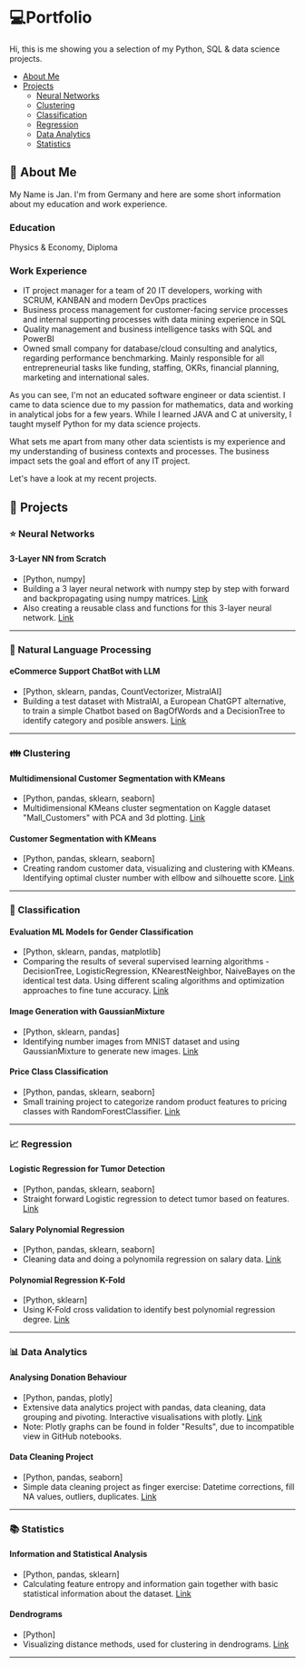 # :computer:Portfolio

Hi, this is me showing you a selection of my Python, SQL & data science projects.

- [About Me](#about-me)
- [Projects](#projects)
	+ [Neural Networks](#neural-networks)
  + [Clustering](#clustering)
  + [Classification](#classification)
  + [Regression](#regression)
  + [Data Analytics](#data-analytics)
  + [Statistics](#statistics)

## :raised_hands: About Me

My Name is Jan. I'm from Germany and here are some short information about my education and work experience.

### Education
Physics & Economy, Diploma

### Work Experience
- IT project manager for a team of 20 IT developers, working with SCRUM, KANBAN and modern DevOps practices
- Business process management for customer-facing service processes and internal supporting processes with data mining experience in SQL
- Quality management and business intelligence tasks with SQL and PowerBI
- Owned small company for database/cloud consulting and analytics, regarding performance benchmarking. Mainly responsible for all entrepreneurial tasks like funding, staffing, OKRs, financial planning, marketing and international sales.

As you can see, I'm not an educated software engineer or data scientist. I came to data science due to my passion for mathematics, data and working in analytical jobs for a few years. While I learned JAVA and C at university, I taught myself Python for my data science projects.

What sets me apart from many other data scientists is my experience and my understanding of business contexts and processes. The business impact sets the goal and effort of any IT project. 

Let's have a look at my recent projects.


## :construction_worker: Projects


### :star: Neural Networks

#### 3-Layer NN from Scratch
- [Python, numpy]
- Building a 3 layer neural network with numpy step by step with forward and backpropagating using numpy matrices. [Link](https://github.com/janorkan/portfolio/tree/main/Neuronal%20Network%20on%20MNIST%20data)
- Also creating a reusable class and functions for this 3-layer neural network. [Link](https://github.com/janorkan/neuronal-networks) 

---

### :orange_book: Natural Language Processing

#### eCommerce Support ChatBot with LLM
- [Python, sklearn, pandas, CountVectorizer, MistralAI]
- Building a test dataset with MistralAI, a European ChatGPT alternative, to train a simple Chatbot based on BagOfWords and a DecisionTree to identify category and posible answers. [Link](https://github.com/janorkan/portfolio/tree/main/ChatBot%20-%20Decision%20tree)

---

### :family: Clustering

#### Multidimensional Customer Segmentation with KMeans
- [Python, pandas, sklearn, seaborn]
- Multidimensional KMeans cluster segmentation on Kaggle dataset "Mall_Customers" with PCA and 3d plotting. [Link](https://github.com/janorkan/portfolio/tree/main/Customer%20Segmentation%20-%20KMeans%20Multidimensional%20Clustering)

#### Customer Segmentation with KMeans
- [Python, pandas, sklearn, seaborn]
- Creating random customer data, visualizing and clustering with KMeans. Identifying optimal cluster number with ellbow and silhouette score. [Link](https://github.com/janorkan/portfolio/tree/main/Customer%20Segmentation%20-%20KMeans%20Clustering)

---

### :rainbow: Classification

#### Evaluation ML Models for Gender Classification
- [Python, sklearn, pandas, matplotlib]
- Comparing the results of several supervised learning algorithms - DecisionTree, LogisticRegression, KNearestNeighbor, NaiveBayes on the identical test data. Using different scaling algorithms and optimization approaches to fine tune accuracy. [Link](https://github.com/janorkan/portfolio/tree/main/ML%20Model%20Evaluation%20-%20Gender%20Dataset)

#### Image Generation with GaussianMixture
- [Python, sklearn, pandas]
- Identifying number images from MNIST dataset and using GaussianMixture to generate new images. [Link](https://github.com/janorkan/portfolio/tree/main/Gaussian%20Mixture)

#### Price Class Classification
- [Python, pandas, sklearn, seaborn]
- Small training project to categorize random product features to pricing classes with RandomForestClassifier. [Link](https://github.com/janorkan/portfolio/tree/main/Classification%20-%20Price%20Range)

--- 

### :chart_with_upwards_trend: Regression

#### Logistic Regression for Tumor Detection
- [Python, pandas, sklearn, seaborn]
- Straight forward Logistic regression to detect tumor based on features. [Link](https://github.com/janorkan/portfolio/tree/main/Simple%20Tumor%20Detection%20-%20Logistic%20Regression%20%26%20Probability)

#### Salary Polynomial Regression
- [Python, pandas, sklearn, seaborn]
- Cleaning data and doing a polynomila regression on salary data. [Link](https://github.com/janorkan/portfolio/tree/main/Regression%20(polynomial)%20-%20Salary%20Data)

#### Polynomial Regression K-Fold
- [Python, sklearn]
- Using K-Fold cross validation to identify best polynomial regression degree. [Link](https://github.com/janorkan/portfolio/tree/main/Polynominal%20Regression%20with%20K-Fold)

--- 

### :bar_chart: Data Analytics

#### Analysing Donation Behaviour
- [Python, pandas, plotly]
- Extensive data analytics project with pandas, data cleaning, data grouping and pivoting. Interactive visualisations with plotly. [Link](https://github.com/janorkan/portfolio/tree/main/School%20donations%20-%20Data%20analytics%20project)
- Note: Plotly graphs can be found in folder "Results", due to incompatible view in GitHub notebooks.

#### Data Cleaning Project
- [Python, pandas, seaborn]
- Simple data cleaning project as finger exercise: Datetime corrections, fill NA values, outliers, duplicates. [Link](https://github.com/janorkan/portfolio/tree/main/DirtyData)

---

### :books: Statistics

#### Information and Statistical Analysis
- [Python, pandas, sklearn]
- Calculating feature entropy and information gain together with basic statistical information about the dataset. [Link](https://github.com/janorkan/portfolio/tree/main/Information%20and%20Statistical%20Analysis)

#### Dendrograms
- [Python]
- Visualizing distance methods, used for clustering in dendrograms. [Link](https://github.com/janorkan/portfolio/tree/main/Dendrograms)

---
